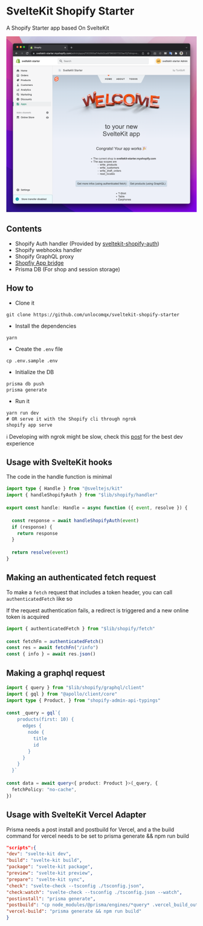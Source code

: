 # SvelteKit Shopify Starter

A Shopify Starter app based On SvelteKit

![Shopify starter app](./media/screenshot.png)

## Contents

- Shopify Auth handler (Provided
  by [sveltekit-shopify-auth](https://github.com/unlocomqx/sveltekit-shopify-auth))
- Shopify webhooks handler
- Shopify GraphQL proxy
- [Shopfiy App bridge](https://shopify.dev/apps/tools/app-bridge)
- Prisma DB (For shop and session storage)

## How to

- Clone it

```shell
git clone https://github.com/unlocomqx/sveltekit-shopify-starter
```

- Install the dependencies

```shell
yarn
```

- Create the `.env` file

```shell
cp .env.sample .env
```

- Initialize the DB

```shell
prisma db push
prisma generate
```

- Run it

```shell
yarn run dev 
# OR serve it with the Shopify cli through ngrok
shopify app serve 
```

ℹ️ Developing with ngrok might be slow, check
this [post](https://dev.to/unlocomqx/a-much-better-dx-for-shopify-apps-38ln) for the best dev
experience

## Usage with SvelteKit hooks

The code in the handle function is minimal

```ts
import type { Handle } from "@sveltejs/kit"
import { handleShopifyAuth } from "$lib/shopify/handler"

export const handle: Handle = async function ({ event, resolve }) {

  const response = await handleShopifyAuth(event)
  if (response) {
    return response
  }

  return resolve(event)
}
```

## Making an authenticated fetch request

To make a `fetch` request that includes a token header, you can call `authenticatedFetch` like so

If the request authentication fails, a redirect is triggered and a new online token is acquired

```ts
import { authenticatedFetch } from "$lib/shopify/fetch"

const fetchFn = authenticatedFetch()
const res = await fetchFn("/info")
const { info } = await res.json()
```

## Making a graphql request

```ts
import { query } from "$lib/shopify/graphql/client"
import { gql } from "@apollo/client/core"
import type { Product, } from "shopify-admin-api-typings"

const _query = gql`{
    products(first: 10) {
      edges {
        node {
          title
          id
        }
      }
    }
  }`

const data = await query<{ product: Product }>(_query, {
  fetchPolicy: "no-cache",
})
```

## Usage with SvelteKit Vercel Adapter

Prisma needs a post install and postbuild for Vercel, and a the build command for vercel needs to be
set to prisma generate && npm run build

```json
"scripts":{
"dev": "svelte-kit dev",
"build": "svelte-kit build",
"package": "svelte-kit package",
"preview": "svelte-kit preview",
"prepare": "svelte-kit sync",
"check": "svelte-check --tsconfig ./tsconfig.json",
"check:watch": "svelte-check --tsconfig ./tsconfig.json --watch",
"postinstall": "prisma generate",
"postbuild": "cp node_modules/@prisma/engines/*query* .vercel_build_output/functions/node/render/;cp prisma/schema.prisma .vercel_build_output/functions/node/render/",
"vercel-build": "prisma generate && npm run build"
}
```
